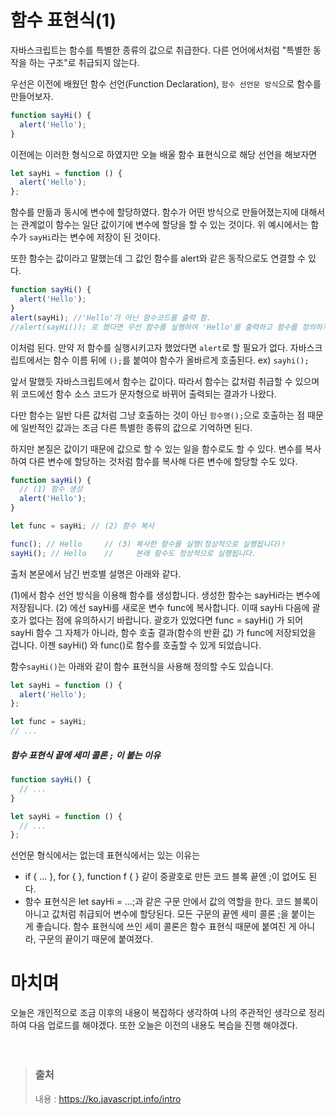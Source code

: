 # 함수 표현식(1)

자바스크립트는 함수를 특별한 종류의 값으로 취급한다. 다른 언어에서처럼 "특별한 동작을 하는 구조"로 취급되지 않는다.

우선은 이전에 배웠던 함수 선언(Function Declaration), `함수 선언문 방식`으로 함수를 만들어보자.

```javascript
function sayHi() {
  alert('Hello');
}
```

이전에는 이러한 형식으로 하였지만
오늘 배울 함수 표현식으로 해당 선언을 해보자면

```javascript
let sayHi = function () {
  alert('Hello');
};
```

함수를 만듦과 동시에 변수에 할당하였다.
함수가 어떤 방식으로 만들어졌는지에 대해서는 관계없이 함수는 일단 값이기에 변수에 할당을 할 수 있는 것이다.
위 예시에서는 함수가 `sayHi`라는 변수에 저장이 된 것이다.

또한 함수는 값이라고 말했는데 그 값인 함수를 alert와 같은 동작으로도 연결할 수 있다.

```javascript
function sayHi() {
  alert('Hello');
}
alert(sayHi); //'Hello'가 아닌 함수코드를 출력 함.
//alert(sayHi()); 로 했다면 우선 함수를 실행하여 'Hello'를 출력하고 함수를 정의하지 못하여 'undefined'를 출력한다.
```

이처럼 된다. 만약 저 함수를 실행시키고자 했었다면 `alert`로 할 필요가 없다. 자바스크립트에서는 함수 이름 뒤에 `();`를 붙여야 함수가 올바르게 호출된다. ex) `sayhi();`

앞서 말했듯 자바스크립트에서 함수는 값이다. 따라서 함수는 값처럼 취급할 수 있으며 위 코드에선 함수 소스 코드가 문자형으로 바뀌어 출력되는 결과가 나왔다.

다만 함수는 일반 다른 값처럼 그냥 호출하는 것이 아닌 `함수명();`으로 호출하는 점 때문에 일반적인 값과는 조금 다른 특별한 종류의 값으로 기억하면 된다.

하지만 본질은 값이기 때문에 값으로 할 수 있는 일을 함수로도 할 수 있다.
변수를 복사하여 다른 변수에 할당하는 것처럼 함수를 복사해 다른 변수에 할당할 수도 있다.

```javascript
function sayHi() {
  // (1) 함수 생성
  alert('Hello');
}

let func = sayHi; // (2) 함수 복사

func(); // Hello     // (3) 복사한 함수를 실행(정상적으로 실행됩니다)!
sayHi(); // Hello    //     본래 함수도 정상적으로 실행됩니다.
```

출처 본문에서 남긴 번호별 설명은 아래와 같다.

(1)에서 함수 선언 방식을 이용해 함수를 생성합니다. 생성한 함수는 sayHi라는 변수에 저장됩니다.
(2) 에선 sayHi를 새로운 변수 func에 복사합니다. 이때 sayHi 다음에 괄호가 없다는 점에 유의하시기 바랍니다. 괄호가 있었다면 func = sayHi() 가 되어 sayHi 함수 그 자체가 아니라, 함수 호출 결과(함수의 반환 값) 가 func에 저장되었을 겁니다.
이젠 sayHi() 와 func()로 함수를 호출할 수 있게 되었습니다.

함수`sayHi()`는 아래와 같이 함수 표현식을 사용해 정의할 수도 있습니다.

```javascript
let sayHi = function () {
  alert('Hello');
};

let func = sayHi;
// ...
```

##### 함수 표현식 끝에 세미 콜론 `;` 이 붙는 이유

```javascript
function sayHi() {
  // ...
}

let sayHi = function () {
  // ...
};
```

선언문 형식에서는 없는데 표현식에서는 있는 이유는

- if { ... }, for { }, function f { } 같이 중괄호로 만든 코드 블록 끝엔 ;이 없어도 된다.
- 함수 표현식은 let sayHi = ...;과 같은 구문 안에서 값의 역할을 한다. 코드 블록이 아니고 값처럼 취급되어 변수에 할당된다. 모든 구문의 끝엔 세미 콜론 ;을 붙이는 게 좋습니다. 함수 표현식에 쓰인 세미 콜론은 함수 표현식 때문에 붙여진 게 아니라, 구문의 끝이기 때문에 붙여졌다.

# 마치며

오늘은 개인적으로 조금 이후의 내용이 복잡하다 생각하여 나의 주관적인 생각으로 정리하여 다음 업로드를 해야겠다.
또한 오늘은 이전의 내용도 복습을 진행 해야겠다.
</br></br></br>

> ### 출처
>
> 내용 : https://ko.javascript.info/intro
